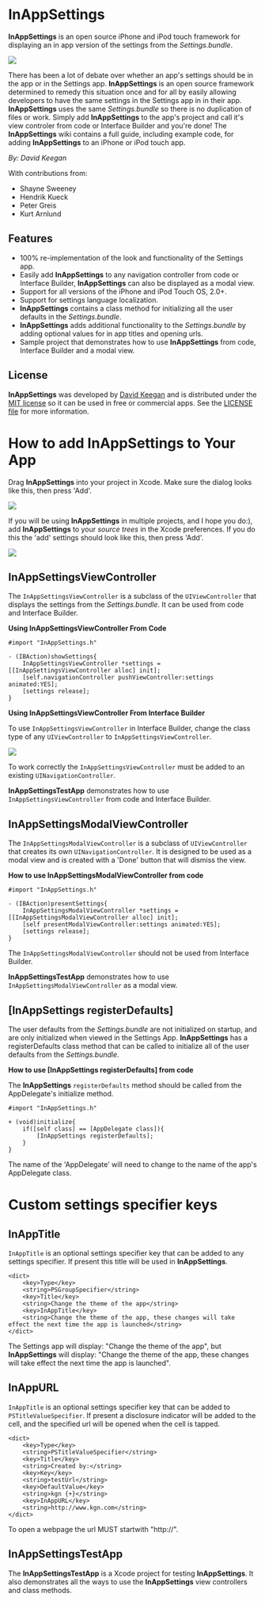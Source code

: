 InAppSettings
========

**InAppSettings** is an open source iPhone and iPod touch framework for displaying an 
in app version of the settings from the *Settings.bundle*. 

![](https://github.com/kgn/InAppSettings/raw/master/Images/InAppSettings.png)

There has been a lot of debate over whether an app's settings should be in the 
app or in the Settings app. **InAppSettings** is an open source framework determined 
to remedy this situation once and for all by easily allowing developers to have 
the same settings in the Settings app in in their app. **InAppSettings** uses the 
same *Settings.bundle* so there is no duplication of files or work. Simply add 
**InAppSettings** to the app's project and call it's view controler from code or 
Interface Builder and you're done! The **InAppSettings** wiki contains a full guide, 
including example code, for adding **InAppSettings** to an iPhone or iPod touch app. 

*By: David Keegan*

With contributions from:

* Shayne Sweeney
* Hendrik Kueck
* Peter Greis
* Kurt Arnlund

Features
--------
* 100% re-implementation of the look and functionality of the Settings app.
* Easily add **InAppSettings** to any navigation controller from code or Interface Builder, **InAppSettings** can also be displayed as a modal view.
* Support for all versions of the iPhone and iPod Touch OS, 2.0+.
* Support for settings language localization.
* **InAppSettings** contains a class method for initializing all the user defaults in the *Settings.bundle*.
* **InAppSettings** adds additional functionality to the *Settings.bundle* by adding optional values for in app titles and opening urls.
* Sample project that demonstrates how to use **InAppSettings** from code, Interface Builder and a modal view.

License
--------
**InAppSettings** was developed by [David Keegan](http://kgn.com/) and is distributed under the [MIT license](http://www.opensource.org/licenses/mit-license.php) so it can be used in free or commercial apps. See the [LICENSE file](https://github.com/kgn/InAppSettings/blob/master/LICENSE) for more information.

How to add InAppSettings to Your App
========
Drag **InAppSettings** into your project in Xcode. Make sure the dialog looks like this, then press 'Add'.

![](https://github.com/kgn/InAppSettings/raw/master/Images/xcodeadd.png)

If you will be using **InAppSettings** in multiple projects, and I hope you do:), add **InAppSettings** to your *source trees* in the Xcode preferences. If you do this the 'add' settings should look like this, then press 'Add'.

![](https://github.com/kgn/InAppSettings/raw/master/Images/sourcetreeadd.png)

InAppSettingsViewController
--------
The `InAppSettingsViewController` is a subclass of the `UIViewController` that displays the settings from the *Settings.bundle*. It can be used from code and Interface Builder.

**Using InAppSettingsViewController From Code**

    #import "InAppSettings.h"
    
    - (IBAction)showSettings{
        InAppSettingsViewController *settings = [[InAppSettingsViewController alloc] init];
        [self.navigationController pushViewController:settings animated:YES];
        [settings release];
    }

**Using InAppSettingsViewController From Interface Builder**

To use `InAppSettingsViewController` in Interface Builder, change the class type of any `UIViewController` to `InAppSettingsViewController`.

![](https://github.com/kgn/InAppSettings/raw/master/Images/ibadd.png)

To work correctly the `InAppSettingsViewController` must be added to an existing `UINavigationController`.

**InAppSettingsTestApp** demonstrates how to use `InAppSettingsViewController` from code and Interface Builder.

InAppSettingsModalViewController
--------
The `InAppSettingsModalViewController` is a subclass of `UIViewController` that creates its own `UINavigationController`. It is designed to be used as a modal view and is created with a 'Done' button that will dismiss the view.

**How to use InAppSettingsModalViewController from code**

    #import "InAppSettings.h"
    
    - (IBAction)presentSettings{
        InAppSettingsModalViewController *settings = [[InAppSettingsModalViewController alloc] init];
        [self presentModalViewController:settings animated:YES];
        [settings release];
    }

The `InAppSettingsModalViewController` should not be used from Interface Builder.

**InAppSettingsTestApp** demonstrates how to use `InAppSettingsModalViewController` as a modal view.

[InAppSettings registerDefaults]
--------
The user defaults from the *Settings.bundle* are not initialized on startup, and are only initialized when viewed in the Settings App. **InAppSettings** has a registerDefaults class method that can be called to initialize all of the user defaults from the *Settings.bundle*.

**How to use [InAppSettings registerDefaults] from code**

The **InAppSettings** `registerDefaults` method should be called from the AppDelegate's initialize method.

    #import "InAppSettings.h"
    
    + (void)initialize{
        if([self class] == [AppDelegate class]){
            [InAppSettings registerDefaults];
        }
    }

The name of the 'AppDelegate' will need to change to the name of the app's AppDelegate class.

Custom settings specifier keys
========
InAppTitle
--------
`InAppTitle` is an optional settings specifier key that can be added to any settings specifier. If present this title will be used in **InAppSettings**.
    
    <dict>
        <key>Type</key>
        <string>PSGroupSpecifier</string>
        <key>Title</key>
        <string>Change the theme of the app</string>
        <key>InAppTitle</key>
        <string>Change the theme of the app, these changes will take effect the next time the app is launched</string>
    </dict>

The Settings app will display: "Change the theme of the app", but **InAppSettings** will display: "Change the theme of the app, these changes will take effect the next time the app is launched".

InAppURL
--------
`InAppTitle` is an optional settings specifier key that can be added to `PSTitleValueSpecifier`. If present a disclosure indicator will be added to the cell, and the specified url will be opened when the cell is tapped.

    <dict>
        <key>Type</key>
        <string>PSTitleValueSpecifier</string>
        <key>Title</key>
        <string>Created by:</string>
        <key>Key</key>
        <string>testUrl</string>
        <key>DefaultValue</key>
        <string>kgn {+}</string>
        <key>InAppURL</key>
        <string>http://www.kgn.com</string>
    </dict>

To open a webpage the url MUST startwith "http://".

**InAppSettingsTestApp**
--------
The **InAppSettingsTestApp** is a Xcode project for testing **InAppSettings**. It also demonstrates all the ways to use the **InAppSettings** view controllers and class methods.
